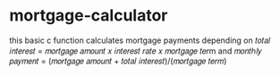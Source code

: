# mortgage-calculator

this basic c function calculates mortgage payments depending on 
𝑡𝑜𝑡𝑎𝑙 𝑖𝑛𝑡𝑒𝑟𝑒𝑠𝑡 = 𝑚𝑜𝑟𝑡𝑔𝑎𝑔𝑒 𝑎𝑚𝑜𝑢𝑛𝑡 𝑥 𝑖𝑛𝑡𝑒𝑟𝑒𝑠𝑡 𝑟𝑎𝑡𝑒 𝑥 𝑚𝑜𝑟𝑡𝑔𝑎𝑔𝑒 𝑡𝑒𝑟m
and
𝑚𝑜𝑛𝑡ℎ𝑙𝑦 𝑝𝑎𝑦𝑚𝑒𝑛𝑡 = (𝑚𝑜𝑟𝑡𝑔𝑎𝑔𝑒 𝑎𝑚𝑜𝑢𝑛𝑡 + 𝑡𝑜𝑡𝑎𝑙 𝑖𝑛𝑡𝑒𝑟𝑒𝑠𝑡)/(𝑚𝑜𝑟𝑡𝑔𝑎𝑔𝑒 𝑡𝑒𝑟𝑚)
